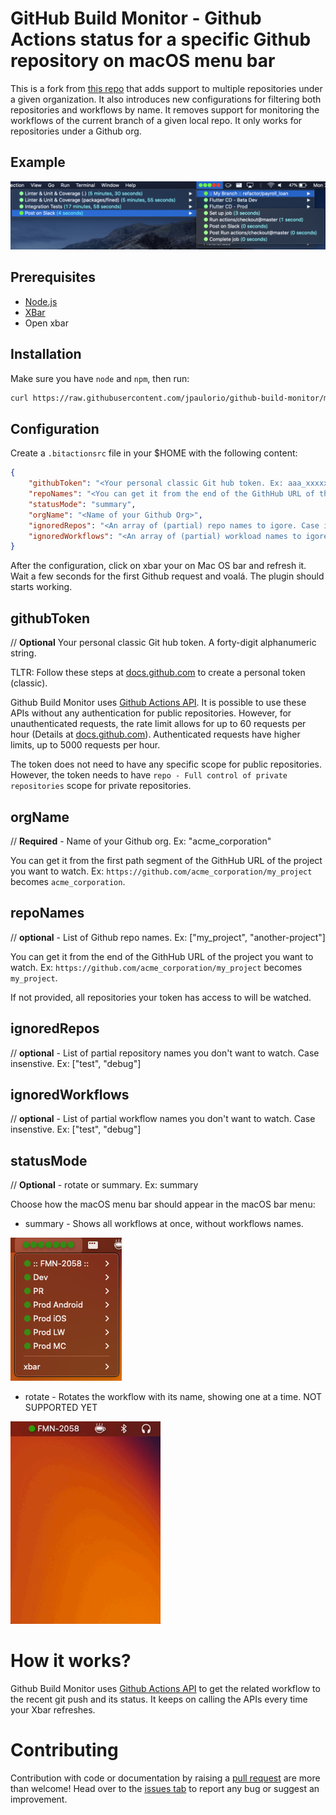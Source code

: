# GitHub Build Monitor - Github Actions status for a specific Github repository on macOS menu bar

This is a fork from [this repo](https://github.com/paulononaka/bitactions/) that adds support to multiple repositories under a given organization.
It also introduces new configurations for filtering both repositories and workflows by name.
It removes support for monitoring the workflows of the current branch of a given local repo.
It only works for repositories under a Github org.

## Example

![Github Build Monitor example showing GitHub Actions status on macOS menu](images/sample.png)

## Prerequisites

- [Node.js](https://nodejs.org/)
- [XBar](https://xbarapp.com/)
- Open xbar

## Installation

Make sure you have `node` and `npm`, then run:
```sh
curl https://raw.githubusercontent.com/jpaulorio/github-build-monitor/master/install.sh | bash
```

## Configuration

Create a `.bitactionsrc` file in your $HOME with the following content:

```json
{
    "githubToken": "<Your personal classic Git hub token. Ex: aaa_xxxxxxxxxxxxxxxxxxxxxxxxxxxxxxxxxxxxxxxx>",
    "repoNames": "<You can get it from the end of the GithHub URL of the project you want to watch. Ex: [repo-one\", \"repo-two\"]>",
    "statusMode": "summary",
    "orgName": "<Name of your Github Org>",
    "ignoredRepos": "<An array of (partial) repo names to igore. Case insenstive. [\"not-mine\", \"not-this-either\"]>",
    "ignoredWorkflows": "<An array of (partial) workload names to igore. Case insenstive. [\"example\", \"deploy\", \"quality\"]>"
}
```

After the configuration, click on xbar your on Mac OS bar and refresh it. Wait a few seconds for the first Github request and voalá. The plugin should starts working.

## githubToken
// **Optional** Your personal classic Git hub token. A forty-digit alphanumeric string.

TLTR: Follow these steps at [docs.github.com](https://docs.github.com/en/authentication/keeping-your-account-and-data-secure/managing-your-personal-access-tokens#creating-a-personal-access-token-classic) to create a personal token (classic).

Github Build Monitor uses [Github Actions API](https://docs.github.com/en/rest/reference/actions). It is possible to use these APIs without any authentication for public repositories. However, for unauthenticated requests, the rate limit allows for up to 60 requests per hour (Details at [docs.github.com](https://docs.github.com/en/rest/overview/resources-in-the-rest-api#rate-limiting)). Authenticated requests have higher limits, up to 5000 requests per hour.

The token does not need to have any specific scope for public repositories. However, the token  needs to have `repo - Full control of private repositories` scope for private repositories.

## orgName
// **Required** - Name of your Github org. Ex: "acme_corporation"

You can get it from the first path segment of the GithHub URL of the project you want to watch.
Ex: `https://github.com/acme_corporation/my_project` becomes `acme_corporation`.

## repoNames
// **optional** - List of Github repo names. Ex: ["my_project", "another-project"]

You can get it from the end of the GithHub URL of the project you want to watch.
Ex: `https://github.com/acme_corporation/my_project` becomes `my_project`.

If not provided, all repositories your token has access to will be watched.

## ignoredRepos
// **optional** - List of partial repository names you don't want to watch. Case insenstive. Ex: ["test", "debug"]

## ignoredWorkflows
// **optional** - List of partial workflow names you don't want to watch. Case insenstive. Ex: ["test", "debug"]

## statusMode
// **Optional** - rotate or summary. Ex: summary

Choose how the macOS menu bar should appear in the macOS bar menu:

- summary - Shows all workflows at once, without workflows names.

![summary](images/summary.png)

- rotate - Rotates the workflow with its name, showing one at a time. NOT SUPPORTED YET

![rotate](images/rotate.gif)

##

# How it works?
Github Build Monitor uses [Github Actions API](https://docs.github.com/en/rest/reference/actions) to get the related workflow to the recent git push and its status. It keeps on calling the APIs every time your Xbar refreshes.

# Contributing

Contribution with code or documentation by raising a [pull request](https://github.com/jpaulorio/github-build-monitor/pulls) are more than welcome! Head over to the [issues tab](https://github.com/jpaulorio/github-build-monitor/issues) to report any bug or suggest an improvement. 